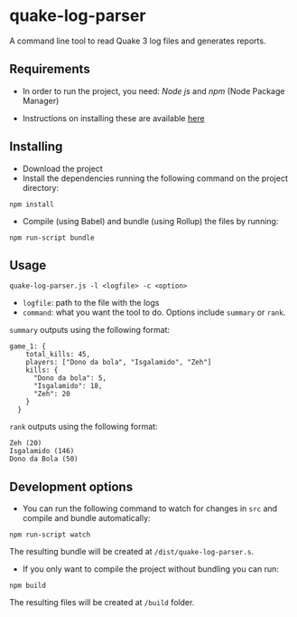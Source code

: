 # quake-log-parser

A command line tool to read Quake 3 log files and generates reports.

Requirements
------------
- In order to run the project, you need: *Node js* and *npm* (Node Package Manager)

- Instructions on installing these are available [here](https://docs.npmjs.com/getting-started/installing-node)

Installing
----------
- Download the project
- Install the dependencies running the following command on the project directory:

`` npm install ``

- Compile (using Babel) and bundle (using Rollup)  the files by running:

`` npm run-script bundle ``

Usage
-----

```
quake-log-parser.js -l <logfile> -c <option>
```

- `logfile`: path to the file with the logs
- `command`: what you want the tool to do. Options include `summary` or `rank`.

``summary`` outputs using the following format:

```
game_1: {
    total_kills: 45,
    players: ["Dono da bola", "Isgalamido", "Zeh"]
    kills: {
      "Dono da bola": 5,
      "Isgalamido": 18,
      "Zeh": 20
    }
  }
```

`rank` outputs using the following format:

```
Zeh (20)
Isgalamido (146)
Dono da Bola (50)
```

Development options
-------------------
- You can run the following command to watch for changes in `src` and compile and bundle automatically:

`` npm run-script watch ``

The resulting bundle will be created at `/dist/quake-log-parser.s`.

- If you only want to compile the project without bundling you can run:

`` npm build ``

The resulting files will be created at `/build` folder.

